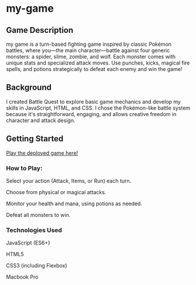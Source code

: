 # my-game

## Game Description

my game is a turn-based fighting game inspired by classic Pokémon battles, where you—the main character—battle against four generic monsters: a spider, slime, zombie, and wolf. Each monster comes with unique stats and specialized attack moves. Use punches, kicks, magical fire spells, and potions strategically to defeat each enemy and win the game!

## Background

I created Battle Quest to explore basic game mechanics and develop my skills in JavaScript, HTML, and CSS. I chose the Pokémon-like battle system because it's straightforward, engaging, and allows creative freedom in character and attack design.

## Getting Started

[Play the deployed game here!](https://fork-lift-enthusiast.github.io/my-game/)

### How to Play:

Select your action (Attack, Items, or Run) each turn.

Choose from physical or magical attacks.

Monitor your health and mana, using potions as needed.

Defeat all monsters to win.


### Technologies Used

JavaScript (ES6+)

HTML5

CSS3 (including Flexbox)

Macbook Pro



